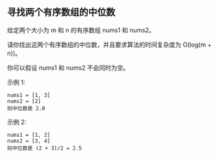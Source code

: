 ## 寻找两个有序数组的中位数

给定两个大小为 m 和 n 的有序数组 nums1 和 nums2。

请你找出这两个有序数组的中位数，并且要求算法的时间复杂度为 O(log(m + n))。

你可以假设 nums1 和 nums2 不会同时为空。


示例 1:

```
nums1 = [1, 3]
nums2 = [2]
则中位数是 2.0
```

示例 2:

```
nums1 = [1, 2]
nums2 = [3, 4]
则中位数是 (2 + 3)/2 = 2.5
```
